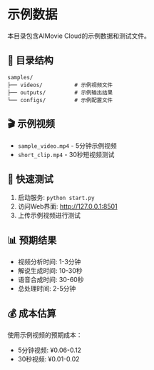 ﻿# 示例数据

本目录包含AIMovie Cloud的示例数据和测试文件。

## 📁 目录结构

```
samples/
├── videos/          # 示例视频文件
├── outputs/         # 示例输出结果
└── configs/         # 示例配置文件
```

## 🎬 示例视频

- `sample_video.mp4` - 5分钟示例视频
- `short_clip.mp4` - 30秒短视频测试

## 🚀 快速测试

1. 启动服务: `python start.py`
2. 访问Web界面: http://127.0.0.1:8501
3. 上传示例视频进行测试

## 📊 预期结果

- 视频分析时间: 1-3分钟
- 解说生成时间: 10-30秒
- 语音合成时间: 30-60秒
- 总处理时间: 2-5分钟

## 💰 成本估算

使用示例视频的预期成本：
- 5分钟视频: ¥0.06-0.12
- 30秒视频: ¥0.01-0.02
